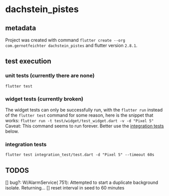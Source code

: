 # dachstein_pistes

## metadata

Project was created with command
`flutter create --org com.gernotfeichter dachstein_pistes`
and flutter version `2.8.1`.

## test execution

### unit tests (currently there are none)
`flutter test`

### widget tests (currently broken)
The widget tests can only be successfully run, with the `flutter run` instead of the `flutter test`
command for some reason, here is the snippet that works:
`flutter run -t test/widget/test_widget.dart -v -d "Pixel 5"`
Caveat: This command seems to run forever.
Better use the [integration tests](#integration-tests) below.

### integration tests
`flutter test integration_test/test.dart -d "Pixel 5" --timeout 60s`

## TODOS
[] bug?: W/AlarmService(  751): Attempted to start a duplicate background isolate. Returning...
[] reset interval in seed to 60 minutes